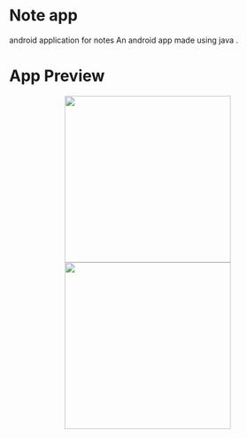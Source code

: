 # Note app 
android application for notes 
An android app made using java .
# App Preview
<div style="display:felx; margin-left:100px;">
<img src="https://user-images.githubusercontent.com/86893073/173920884-fe142627-cb18-4e2b-9304-a7fbd27c2d77.jpeg" width="300" >
<img src="https://user-images.githubusercontent.com/86893073/173921481-57183f3c-0e35-4e9a-88de-f5d86eeaa853.jpeg" width="300" >
  
<div>


